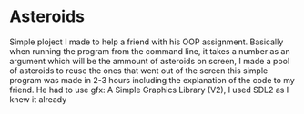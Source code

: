 # Asteroids
Simple ploject I made to help a friend with his OOP assignment. Basically when running the program from the command line, it takes a number as an argument which will be the ammount of asteroids on screen, I made a pool of asteroids to reuse the ones that went out of the screen this simple program was made in 2-3 hours including the explanation of the code to my friend. He had to use gfx: A Simple Graphics Library (V2), I used SDL2 as I knew it already
